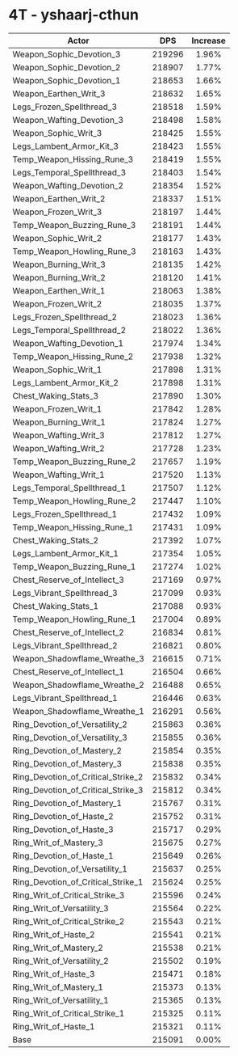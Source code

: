 # 4T - yshaarj-cthun
| Actor | DPS | Increase |
|---|:---:|:---:|
|Weapon_Sophic_Devotion_3|219296|1.96%|
|Weapon_Sophic_Devotion_2|218907|1.77%|
|Weapon_Sophic_Devotion_1|218653|1.66%|
|Weapon_Earthen_Writ_3|218632|1.65%|
|Legs_Frozen_Spellthread_3|218518|1.59%|
|Weapon_Wafting_Devotion_3|218498|1.58%|
|Weapon_Sophic_Writ_3|218425|1.55%|
|Legs_Lambent_Armor_Kit_3|218423|1.55%|
|Temp_Weapon_Hissing_Rune_3|218419|1.55%|
|Legs_Temporal_Spellthread_3|218403|1.54%|
|Weapon_Wafting_Devotion_2|218354|1.52%|
|Weapon_Earthen_Writ_2|218337|1.51%|
|Weapon_Frozen_Writ_3|218197|1.44%|
|Temp_Weapon_Buzzing_Rune_3|218191|1.44%|
|Weapon_Sophic_Writ_2|218177|1.43%|
|Temp_Weapon_Howling_Rune_3|218163|1.43%|
|Weapon_Burning_Writ_3|218135|1.42%|
|Weapon_Burning_Writ_2|218120|1.41%|
|Weapon_Earthen_Writ_1|218063|1.38%|
|Weapon_Frozen_Writ_2|218035|1.37%|
|Legs_Frozen_Spellthread_2|218023|1.36%|
|Legs_Temporal_Spellthread_2|218022|1.36%|
|Weapon_Wafting_Devotion_1|217974|1.34%|
|Temp_Weapon_Hissing_Rune_2|217938|1.32%|
|Weapon_Sophic_Writ_1|217898|1.31%|
|Legs_Lambent_Armor_Kit_2|217898|1.31%|
|Chest_Waking_Stats_3|217890|1.30%|
|Weapon_Frozen_Writ_1|217842|1.28%|
|Weapon_Burning_Writ_1|217824|1.27%|
|Weapon_Wafting_Writ_3|217812|1.27%|
|Weapon_Wafting_Writ_2|217728|1.23%|
|Temp_Weapon_Buzzing_Rune_2|217657|1.19%|
|Weapon_Wafting_Writ_1|217520|1.13%|
|Legs_Temporal_Spellthread_1|217507|1.12%|
|Temp_Weapon_Howling_Rune_2|217447|1.10%|
|Legs_Frozen_Spellthread_1|217432|1.09%|
|Temp_Weapon_Hissing_Rune_1|217431|1.09%|
|Chest_Waking_Stats_2|217392|1.07%|
|Legs_Lambent_Armor_Kit_1|217354|1.05%|
|Temp_Weapon_Buzzing_Rune_1|217274|1.02%|
|Chest_Reserve_of_Intellect_3|217169|0.97%|
|Legs_Vibrant_Spellthread_3|217099|0.93%|
|Chest_Waking_Stats_1|217088|0.93%|
|Temp_Weapon_Howling_Rune_1|217004|0.89%|
|Chest_Reserve_of_Intellect_2|216834|0.81%|
|Legs_Vibrant_Spellthread_2|216821|0.80%|
|Weapon_Shadowflame_Wreathe_3|216615|0.71%|
|Chest_Reserve_of_Intellect_1|216504|0.66%|
|Weapon_Shadowflame_Wreathe_2|216488|0.65%|
|Legs_Vibrant_Spellthread_1|216446|0.63%|
|Weapon_Shadowflame_Wreathe_1|216291|0.56%|
|Ring_Devotion_of_Versatility_2|215863|0.36%|
|Ring_Devotion_of_Versatility_3|215855|0.36%|
|Ring_Devotion_of_Mastery_2|215854|0.35%|
|Ring_Devotion_of_Mastery_3|215838|0.35%|
|Ring_Devotion_of_Critical_Strike_2|215832|0.34%|
|Ring_Devotion_of_Critical_Strike_3|215812|0.34%|
|Ring_Devotion_of_Mastery_1|215767|0.31%|
|Ring_Devotion_of_Haste_2|215752|0.31%|
|Ring_Devotion_of_Haste_3|215717|0.29%|
|Ring_Writ_of_Mastery_3|215675|0.27%|
|Ring_Devotion_of_Haste_1|215649|0.26%|
|Ring_Devotion_of_Versatility_1|215637|0.25%|
|Ring_Devotion_of_Critical_Strike_1|215624|0.25%|
|Ring_Writ_of_Critical_Strike_3|215596|0.24%|
|Ring_Writ_of_Versatility_3|215564|0.22%|
|Ring_Writ_of_Critical_Strike_2|215543|0.21%|
|Ring_Writ_of_Haste_2|215541|0.21%|
|Ring_Writ_of_Mastery_2|215538|0.21%|
|Ring_Writ_of_Versatility_2|215502|0.19%|
|Ring_Writ_of_Haste_3|215471|0.18%|
|Ring_Writ_of_Mastery_1|215373|0.13%|
|Ring_Writ_of_Versatility_1|215365|0.13%|
|Ring_Writ_of_Critical_Strike_1|215325|0.11%|
|Ring_Writ_of_Haste_1|215321|0.11%|
|Base|215091|0.00%|
